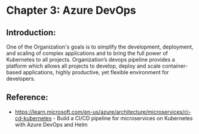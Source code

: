 # Chapter 3: Azure DevOps

## Introduction:

One of the Organization's goals is to simplify the development, deployment, and scaling of complex applications and to bring the full power of Kubernetes to all projects. Organization’s devops pipeline provides a platform which allows all projects to develop, deploy and scale container-based applications, highly productive, yet flexible environment for developers.

## Reference:

- https://learn.microsoft.com/en-us/azure/architecture/microservices/ci-cd-kubernetes - Build a CI/CD pipeline for microservices on Kubernetes with Azure DevOps and Helm
